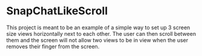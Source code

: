 # SnapChatLikeScroll

This project is meant to be an example of a simple way to set up 3 screen size views horizontally next to each other. The user can then scroll between them and the screen will not allow two views to be in view when the user removes their finger from the screen.
